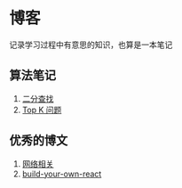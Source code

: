 # 博客

记录学习过程中有意思的知识，也算是一本笔记

## 算法笔记

1. [二分查找](https://github.com/yangyang121/garbage-blog/issues/2)
2. [Top K 问题](https://github.com/yangyang121/garbage-blog/issues/3)

## 优秀的博文

1. [网络相关](https://github.com/halfrost/Halfrost-Field)
2. [build-your-own-react](https://pomb.us/build-your-own-react/)

